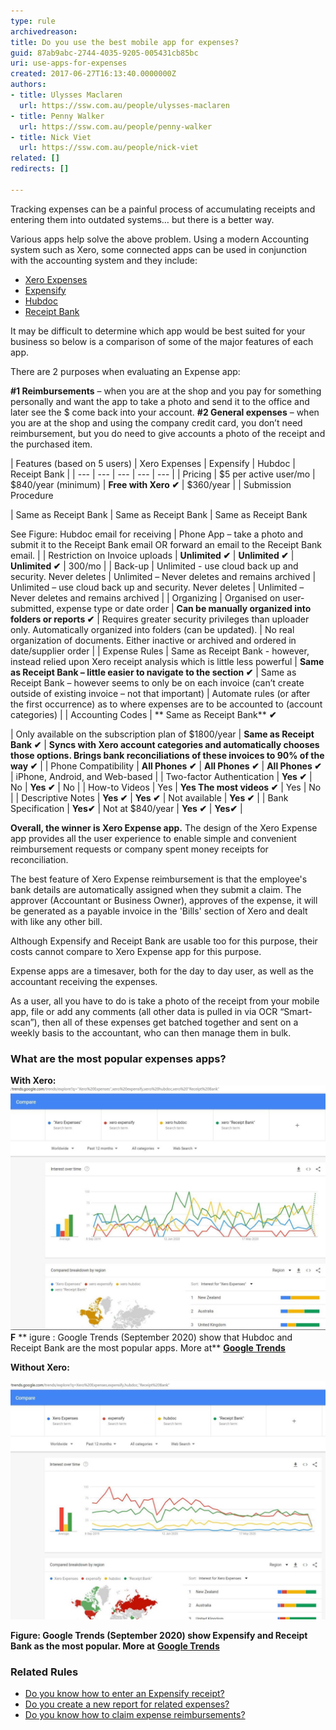 ```yaml
---
type: rule
archivedreason: 
title: Do you use the best mobile app for expenses?
guid: 87ab9abc-2744-4035-9205-005431cb85bc
uri: use-apps-for-expenses
created: 2017-06-27T16:13:40.0000000Z
authors:
- title: Ulysses Maclaren
  url: https://ssw.com.au/people/ulysses-maclaren
- title: Penny Walker
  url: https://ssw.com.au/people/penny-walker
- title: Nick Viet
  url: https://ssw.com.au/people/nick-viet
related: []
redirects: []

---
```


Tracking expenses can be a painful process of accumulating receipts and entering them into outdated systems… but there is a better way.   



Various apps help solve the above problem. Using a modern Accounting system such as Xero, some connected apps can be used in conjunction with the accounting system and they include:


* [Xero Expenses](https://apps.apple.com/au/app/xero-expenses/id1106018845)
* [Expensify](https://www.expensify.com/)
* [Hubdoc](https://www.hubdoc.com/)
* [Receipt Bank](https://www.receipt-bank.com/au/)


It may be difficult to determine which app would be best suited for your business so below is a comparison of some of the major features of each app.


There are 2 purposes when evaluating an Expense app:

**#1 Reimbursements** – when you are at the shop and you pay for something personally and want the app to take a photo and send it to the office and later see the $ come back into your account.
**#2 General expenses** – when you are at the shop and using the company credit card, you don’t need reimbursement, but you do need to give accounts a photo of the receipt and the purchased item.








| Features (based on 5 users)
 | Xero Expenses
 | Expensify
 | Hubdoc
 | Receipt Bank
 |
| --- | --- | --- | --- | --- |
| Pricing
 | $5 per active user/mo
 | $840/year (minimum)
 | **Free with Xero ✔** 
 | $360/year
 |
| Submission Procedure

 | Same as Receipt Bank
 | Same as Receipt Bank
 | Same as Receipt Bank

See Figure: Hubdoc email for receiving
 | Phone App – take a photo and submit it to the Receipt Bank email OR forward an email to the Receipt Bank email. 
 |
| Restriction on Invoice uploads 
 |  **Unlimited ✔** 
 | **Unlimited ✔** 
 | **Unlimited ✔** 
 | 300/mo
 |
| Back-up
 | Unlimited - use cloud back up and security. Never deletes
 | Unlimited – Never deletes and remains archived
 | Unlimited – use cloud back up and security. Never deletes 
 | Unlimited – Never deletes and remains archived
 |
| Organizing
 | Organised on user-submitted, expense type or date order
 | **Can be manually organized into folders or reports ✔** 
 | Requires greater security privileges than uploader only. Automatically organized into folders (can be updated). 
 | No real organization of documents. Either inactive or archived and ordered in date/supplier order
 |
| Expense Rules
 | Same as Receipt Bank - however, instead relied upon Xero receipt analysis which is little less powerful
 | **Same as Receipt Bank – little easier to navigate to the section ✔** 
 | Same as Receipt Bank – however seems to only be on each invoice (can’t create outside of existing invoice – not that important)
 | Automate rules (or after the first occurrence) as to where expenses are to be accounted to (account categories) 
 |
| Accounting Codes
 |  **
Same as Receipt Bank** **✔** 

 | Only available on the subscription plan of $1800/year
 | **Same as Receipt Bank ✔** 
 | **Syncs with Xero account categories and automatically chooses those options. Brings bank reconciliations of these invoices to 90% of the way ✔** 
 |
| Phone Compatibility
 |  **All Phones ✔** 
 | **All Phones ✔** 
 | **All Phones ✔** 
 | iPhone, Android, and Web-based 
 |
| Two-factor Authentication
 |  **Yes ✔** 
 | No
 | **Yes ✔** 
 | No
 |
| How-to Videos
 | Yes
 | **Yes
The most videos ✔** 
 | Yes
 | No
 |
| Descriptive Notes
 |  **Yes ✔** 
 |   **Yes ✔** 
 | Not available
 |  **Yes ✔** 
 |
| Bank Specification
 |  **Yes✔** 
 | Not at $840/year
 |  **Yes ✔** 
 |  **Yes✔** 
 |


 **Overall, the winner is Xero Expense app.** The design of the Xero Expense app provides all the user experience to enable simple and convenient reimbursement requests or company spent money receipts for reconciliation. 




The best feature of Xero Expense reimbursement is that the employee's bank details are automatically assigned when they submit a claim. The approver (Accountant or Business Owner), approves of the expense, it will be generated as a payable invoice in the 'Bills' section of Xero and dealt with like any other bill.



Although Expensify and Receipt Bank are usable too for this purpose, their costs cannot compare to Xero Expense app for this purpose.




<!--endintro-->

Expense apps are a timesaver, both for the day to day user, as well as the accountant receiving the expenses.

As a user, all you have to do is take a photo of the receipt from your mobile app, file or add any comments (all other data is pulled in via OCR “Smart-scan”), then all of these expenses get batched together and sent on a weekly basis to the accountant, who can then manage them in bulk.

### What are the most popular expenses apps?




**With Xero:** 
![](google-trends-with-xero.jpg)**F** ** igure : Google Trends (September 2020) show that Hubdoc and Receipt Bank are the most popular apps. More at** [**Google Trends**](https://trends.google.com/trends/explore?q=%22Xero%20Expenses%22%2cxero%20expensify%2cxero%20hubdoc%2cxero%20%22Receipt%20Bank%22)



**Without Xero:**

![](google-trends-without-xero.jpg)

**Figure: Google Trends (September 2020) show 
   Expensify and 
   Receipt Bank as the most popular. More at** [**Google Trends**](https://trends.google.com/trends/explore?geo=US&q=Xero%20Expenses%2cexpensify%2chubdoc%2c%22Receipt%20Bank%22)

### Related Rules


* [Do you know how to enter an Expensify receipt?](/how-to-enter-an-expensify-receipt)
* [Do you create a new report for related expenses?](/do-you-create-a-new-report-for-related-expenses)
* [Do you know how to claim expense reimbursements?](/do-you-know-how-to-claim-expense-reimbursements)
